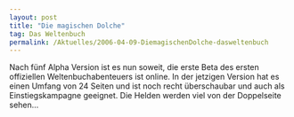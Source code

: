 ```yaml
---
layout: post
title: "Die magischen Dolche"
tag: Das Weltenbuch
permalink: /Aktuelles/2006-04-09-DiemagischenDolche-dasweltenbuch
---
```


Nach fünf Alpha Version ist es nun soweit, die erste Beta des ersten offiziellen Weltenbuchabenteuers ist online. In der jetzigen Version hat es einen Umfang von 24 Seiten und ist noch recht überschaubar und auch als Einstiegskampagne geeignet. Die Helden werden viel von der Doppelseite sehen&hellip;

